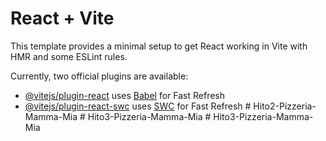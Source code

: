 # React + Vite

This template provides a minimal setup to get React working in Vite with HMR and some ESLint rules.

Currently, two official plugins are available:

- [@vitejs/plugin-react](https://github.com/vitejs/vite-plugin-react/blob/main/packages/plugin-react/README.md) uses [Babel](https://babeljs.io/) for Fast Refresh
- [@vitejs/plugin-react-swc](https://github.com/vitejs/vite-plugin-react-swc) uses [SWC](https://swc.rs/) for Fast Refresh
#   H i t o 2 - P i z z e r i a - M a m m a - M i a  
 #   H i t o 3 - P i z z e r i a - M a m m a - M i a  
 #   H i t o 3 - P i z z e r i a - M a m m a - M i a  
 